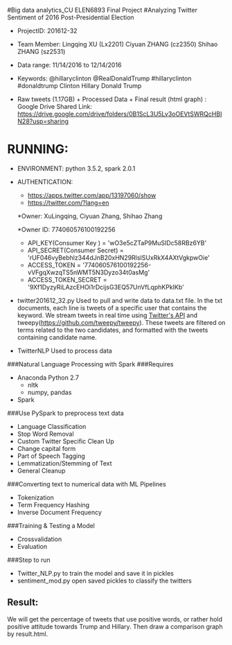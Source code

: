 #Big data analytics_CU ELEN6893 Final Project
#Analyzing Twitter Sentiment of 2016 Post-Presidential Election

* ProjectID: 
			201612-32
* Team Member:
			Lingqing XU        (Lx2201)
			Ciyuan ZHANG   (cz2350)
			Shihao ZHANG   (sz2531)

* Data range: 
			11/14/2016 to 12/14/2016
* Keywords: 
		@hillaryclinton 
		@RealDonaldTrump
		#hillaryclinton 
		#donaldtrump 
		Clinton 
		Hillary 
		Donald 
		Trump

* Raw tweets (1.17GB) + Processed Data + Final result (html graph) :
Google Drive Shared Link:
https://drive.google.com/drive/folders/0B1ScL3U5Lv3oOEVtSWRQcHBIN28?usp=sharing
                
# RUNNING:

* ENVIRONMENT: 
		python 3.5.2, spark 2.0.1

* AUTHENTICATION:

	* https://apps.twitter.com/app/13197060/show
	* https://twitter.com/?lang=en

	*Owner: XuLingqing, Ciyuan Zhang, Shihao Zhang

	*Owner ID: 774060576100192256

	* API_KEY(Consumer Key ) = 'wO3e5cZTaP9MuSIDc58RBz6YB'
	* API_SECRET(Consumer Secret) = 'rUF046vyBebhlz344dJnB20xHN29RlsISUxRkX4AXtVgkpwOie'
	* ACCESS_TOKEN = '774060576100192256-vVFgqXwzqTS5nWMT5N3Dyzo34t0asMg'
	* ACCESS_TOKEN_SECRET = '9Xf1DyzyRiLAzcEHOi1rDcijsG3EQ57UnVfLqphKPkIKb'

* twitter201612_32.py
	Used to pull and write data to data.txt file. In the txt documents, each line is tweets of a specific user that contains the keyword. We stream tweets in real time using [Twitter's API](https://dev.twitter.com/streaming/public) and tweepy(https://github.com/tweepy/tweepy). These tweets are filtered on terms related to the two candidates, and formatted with the tweets containing candidate name. 

* TwitterNLP
	Used to process data

###Natural Language Processing with Spark
###Requires
* Anaconda Python 2.7
  * nltk
  * numpy, pandas
* Spark

###Use PySpark to preprocess text data
* Language Classification
* Stop Word Removal
* Custom Twitter Specific Clean Up
* Change capital form
* Part of Speech Tagging
* Lemmatization/Stemming of Text
* General Cleanup

###Converting text to numerical data with ML Pipelines
* Tokenization
* Term Frequency Hashing
* Inverse Document Frequency

###Training & Testing a Model
* Crossvalidation
* Evaluation

###Step to run
* Twitter_NLP.py to train the model and save it in pickles
* sentiment_mod.py open saved pickles to classify the twitters

## Result: 
We will get the percentage of tweets that use positive words, or rather hold positive attitude towards Trump and Hillary. 
Then draw a comparison graph by result.html.


 
